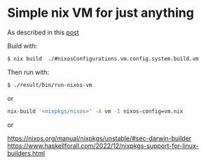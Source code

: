 # Simple nix VM for just anything

As described in this [post](https://jeancharles.quillet.org/posts/2023-01-16-Basic-nix-vm-for-just-anything.html)

Build with:

```bash
$ nix build  ./#nixosConfigurations.vm.config.system.build.vm
```

Then run with:

```bash
$ ./result/bin/run-nixos-vm
```

or

```bash
nix-build '<nixpkgs/nixos>' -A vm -I nixos-config=vm.nix
```

or 

https://nixos.org/manual/nixpkgs/unstable/#sec-darwin-builder
https://www.haskellforall.com/2022/12/nixpkgs-support-for-linux-builders.html
